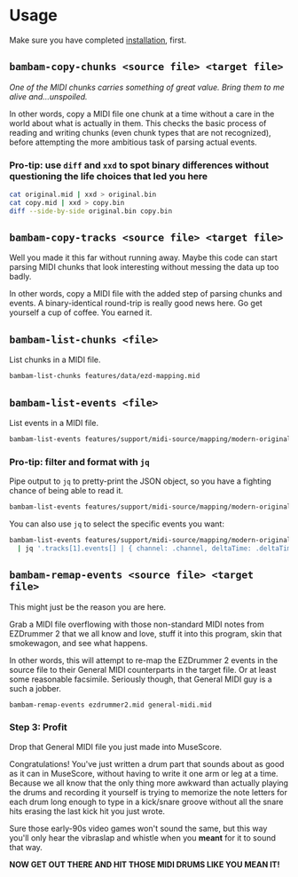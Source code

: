 # Usage

Make sure you have completed [installation](../README.md#install-as-a-linked-node-module), first.

## `bambam-copy-chunks <source file> <target file>`

_One of the MIDI chunks carries something of great value. Bring them to me alive and...unspoiled._

In other words, copy a MIDI file one chunk at a time without a care in the world about what is
actually in them. This checks the basic process of reading and writing chunks (even chunk types
that are not recognized), before attempting the more ambitious task of parsing actual events.

### Pro-tip: use `diff` and `xxd` to spot binary differences without questioning the life choices that led you here <!-- markdownlint-disable-line line-length -->

```sh
cat original.mid | xxd > original.bin
cat copy.mid | xxd > copy.bin
diff --side-by-side original.bin copy.bin
```

## `bambam-copy-tracks <source file> <target file>`

Well you made it this far without running away. Maybe this code can start parsing MIDI chunks that
look interesting without messing the data up too badly.

In other words, copy a MIDI file with the added step of parsing chunks and events. A
binary-identical round-trip is really good news here. Go get yourself a cup of coffee. You earned
it.

## `bambam-list-chunks <file>`

List chunks in a MIDI file.

```sh
bambam-list-chunks features/data/ezd-mapping.mid
```

## `bambam-list-events <file>`

List events in a MIDI file.

```sh
bambam-list-events features/support/midi-source/mapping/modern-original-mix-type-1.mid
```

### Pro-tip: filter and format with `jq`

Pipe output to `jq` to pretty-print the JSON object, so you have a fighting chance of being able to
read it.

```sh
bambam-list-events features/support/midi-source/mapping/modern-original-mix-type-1.mid | jq
```

You can also use `jq` to select the specific events you want:

```sh
bambam-list-events features/support/midi-source/mapping/modern-original-mix-type-1.mid \
  | jq '.tracks[1].events[] | { channel: .channel, deltaTime: .deltaTime, note: .note, type: .eventType, subType: .subType, velocity: .velocity }'
```

## <a name="remap-events"></a> `bambam-remap-events <source file> <target file>` <!-- markdownlint-disable-line line-length no-inline-html -->

This might just be the reason you are here.

Grab a MIDI file overflowing with those non-standard MIDI notes from EZDrummer 2 that we all know
and love, stuff it into this program, skin that smokewagon, and see what happens.

In other words, this will attempt to re-map the EZDrummer 2 events in the source file to their
General MIDI counterparts in the target file. Or at least some reasonable facsimile. Seriously
though, that General MIDI guy is a such a jobber.

```sh
bambam-remap-events ezdrummer2.mid general-midi.mid
```

### Step 3: Profit

Drop that General MIDI file you just made into MuseScore.

Congratulations! You've just written a drum part that sounds about as good as it can in MuseScore,
without having to write it one arm or leg at a time. Because we all know that the only thing more
awkward than actually playing the drums and recording it yourself is trying to memorize the note
letters for each drum long enough to type in a kick/snare groove without all the snare hits erasing
the last kick hit you just wrote.

Sure those early-90s video games won't sound the same, but this way you'll only hear the vibraslap
and whistle when you **meant** for it to sound that way.

**NOW GET OUT THERE AND HIT THOSE MIDI DRUMS LIKE YOU MEAN IT!**
